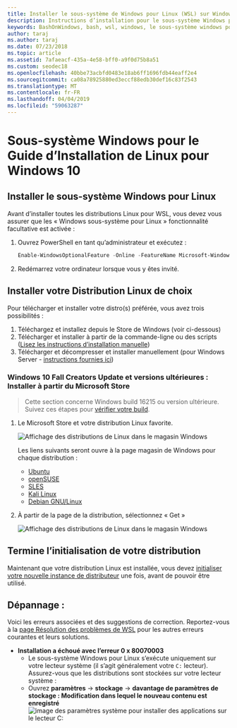 ```yaml
---
title: Installer le sous-système de Windows pour Linux (WSL) sur Windows 10
description: Instructions d’installation pour le sous-système Windows pour Linux sur Windows 10.
keywords: BashOnWindows, bash, wsl, windows, le sous-système windows pour linux, windowssubsystem, ubuntu, debian, suse, windows 10, installer
author: taraj
ms.author: taraj
ms.date: 07/23/2018
ms.topic: article
ms.assetid: 7afaeacf-435a-4e58-bff0-a9f0d75b8a51
ms.custom: seodec18
ms.openlocfilehash: 40bbe73acbfd0483e18ab6ff1696fdb44eaff2e4
ms.sourcegitcommit: ca08a78925880ed3eccf88edb30def16c83f2543
ms.translationtype: MT
ms.contentlocale: fr-FR
ms.lasthandoff: 04/04/2019
ms.locfileid: "59063287"
---
```

# <a name="windows-subsystem-for-linux-installation-guide-for-windows-10"></a>Sous-système Windows pour le Guide d’Installation de Linux pour Windows 10

## <a name="install-the-windows-subsystem-for-linux"></a>Installer le sous-système Windows pour Linux

Avant d’installer toutes les distributions Linux pour WSL, vous devez vous assurer que les « Windows sous-système pour Linux » fonctionnalité facultative est activée :

1. Ouvrez PowerShell en tant qu’administrateur et exécutez :
    ```powershell
    Enable-WindowsOptionalFeature -Online -FeatureName Microsoft-Windows-Subsystem-Linux
    ```

2. Redémarrez votre ordinateur lorsque vous y êtes invité.

## <a name="install-your-linux-distribution-of-choice"></a>Installer votre Distribution Linux de choix
Pour télécharger et installer votre distro(s) préférée, vous avez trois possibilités :
1. Téléchargez et installez depuis le Store de Windows (voir ci-dessous)
1. Télécharger et installer à partir de la commande-ligne ou des scripts ([Lisez les instructions d’installation manuelle](install-manual.md))
1. Télécharger et décompresser et installer manuellement (pour Windows Server - [instructions fournies ici](install-on-server.md))

### <a name="windows-10-fall-creators-update-and-later-install-from-the-microsoft-store"></a>Windows 10 Fall Creators Update et versions ultérieures : Installer à partir du Microsoft Store

> Cette section concerne Windows build 16215 ou version ultérieure.  Suivez ces étapes pour [vérifier votre build](troubleshooting.md#check-your-build-number). 

1. Le Microsoft Store et votre distribution Linux favorite.

    ![Affichage des distributions de Linux dans le magasin Windows](media/store.png)

    Les liens suivants seront ouvre à la page magasin de Windows pour chaque distribution :

    * [Ubuntu](https://www.microsoft.com/store/p/ubuntu/9nblggh4msv6)
    * [openSUSE](https://www.microsoft.com/store/apps/9njvjts82tjx)
    * [SLES](https://www.microsoft.com/store/apps/9p32mwbh6cns)
    * [Kali Linux](https://www.microsoft.com/store/apps/9PKR34TNCV07)
    * [Debian GNU/Linux](https://www.microsoft.com/store/apps/9MSVKQC78PK6)

1. À partir de la page de la distribution, sélectionnez « Get »

    ![Affichage des distributions de Linux dans le magasin Windows](media/UbuntuStore.png)

## <a name="complete-initialization-of-your-distro"></a>Termine l’initialisation de votre distribution
Maintenant que votre distribution Linux est installée, vous devez [initialiser votre nouvelle instance de distributeur](initialize-distro.md) une fois, avant de pouvoir être utilisé.

## <a name="troubleshooting"></a>Dépannage : 

Voici les erreurs associées et des suggestions de correction. Reportez-vous à la [page Résolution des problèmes de WSL](troubleshooting.md) pour les autres erreurs courantes et leurs solutions.

* **Installation a échoué avec l’erreur 0 x 80070003**
    * Le sous-système Windows pour Linux s’exécute uniquement sur votre lecteur système (il s’agit généralement votre `C:` lecteur). Assurez-vous que les distributions sont stockées sur votre lecteur système :  
    * Ouvrez **paramètres** -> **stockage** -> **davantage de paramètres de stockage : Modification dans lequel le nouveau contenu est enregistré**
    ![image des paramètres système pour installer des applications sur le lecteur C:](media/AppStorage.png)

